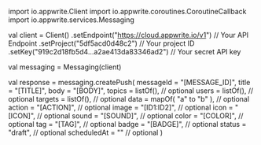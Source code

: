 import io.appwrite.Client
import io.appwrite.coroutines.CoroutineCallback
import io.appwrite.services.Messaging

val client = Client()
    .setEndpoint("https://cloud.appwrite.io/v1") // Your API Endpoint
    .setProject("5df5acd0d48c2") // Your project ID
    .setKey("919c2d18fb5d4...a2ae413da83346ad2") // Your secret API key

val messaging = Messaging(client)

val response = messaging.createPush(
    messageId = "[MESSAGE_ID]",
    title = "[TITLE]",
    body = "[BODY]",
    topics = listOf(), // optional
    users = listOf(), // optional
    targets = listOf(), // optional
    data = mapOf( "a" to "b" ), // optional
    action = "[ACTION]", // optional
    image = "[ID1:ID2]", // optional
    icon = "[ICON]", // optional
    sound = "[SOUND]", // optional
    color = "[COLOR]", // optional
    tag = "[TAG]", // optional
    badge = "[BADGE]", // optional
    status = "draft", // optional
    scheduledAt = "" // optional
)
